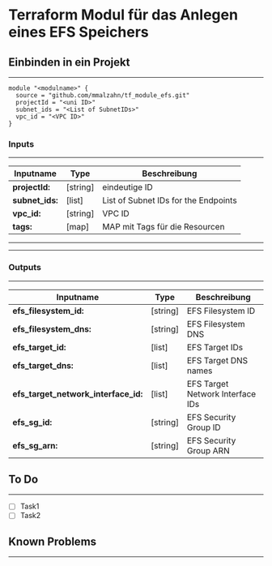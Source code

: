 # Terraform Modul für das Anlegen eines EFS Speichers

## Einbinden in ein Projekt

---

```HCL
module "<modulname>" {
  source = "github.com/mmalzahn/tf_module_efs.git"
  projectId = "<uni ID>"
  subnet_ids = "<List of SubnetIDs>"
  vpc_id = "<VPC ID>"
}
```

### Inputs

---

|Inputname|Type|Beschreibung|
|---|---|---|
|**projectId:** |[string]| eindeutige ID|
|**subnet_ids:** |[list]|List of Subnet IDs for the Endpoints|
|**vpc_id:** |[string]| VPC ID|
|**tags:** |[map]| MAP mit Tags für die Resourcen|

---
---

### Outputs

---

|Inputname|Type|Beschreibung|
|---|---|---|
|**efs_filesystem_id:** |[string]| EFS Filesystem ID|
|**efs_filesystem_dns:** |[string]| EFS Filesystem DNS|
|**efs_target_id:** |[list]| EFS Target IDs|
|**efs_target_dns:** |[list]| EFS Target DNS names|
|**efs_target_network_interface_id:** |[list]| EFS Target Network Interface IDs|
|**efs_sg_id:** |[string]| EFS Security Group ID|
|**efs_sg_arn:** |[string]| EFS Security Group ARN|

## To Do

---

- [ ] Task1
- [ ] Task2

## Known Problems

---
